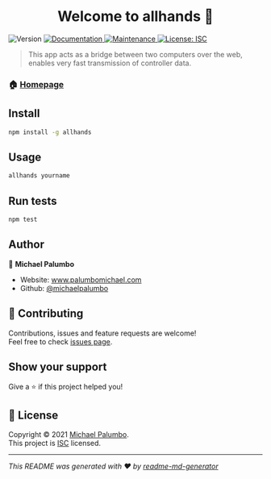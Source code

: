 <h1 align="center">Welcome to allhands 👋</h1>
<p>
  <img alt="Version" src="https://img.shields.io/badge/version-0.0.27-blue.svg?cacheSeconds=2592000" />
  <a href="https://github.com/michaelpalumbo/allhands#readme" target="_blank">
    <img alt="Documentation" src="https://img.shields.io/badge/documentation-yes-brightgreen.svg" />
  </a>
  <a href="https://github.com/michaelpalumbo/allhands/graphs/commit-activity" target="_blank">
    <img alt="Maintenance" src="https://img.shields.io/badge/Maintained%3F-yes-green.svg" />
  </a>
  <a href="https://github.com/michaelpalumbo/allhands/blob/master/LICENSE" target="_blank">
    <img alt="License: ISC" src="https://img.shields.io/github/license/michaelpalumbo/allhands" />
  </a>
</p>

> This app acts as a bridge between two computers over the web, enables very fast transmission of controller data.

### 🏠 [Homepage](https://github.com/michaelpalumbo/allhands#readme)

## Install

```sh
npm install -g allhands
```

## Usage

```sh
allhands yourname
```

## Run tests

```sh
npm test
```

## Author

👤 **Michael Palumbo**

* Website: www.palumbomichael.com
* Github: [@michaelpalumbo](https://github.com/michaelpalumbo)

## 🤝 Contributing

Contributions, issues and feature requests are welcome!<br />Feel free to check [issues page](https://github.com/michaelpalumbo/allhands/issues). 

## Show your support

Give a ⭐️ if this project helped you!

## 📝 License

Copyright © 2021 [Michael Palumbo](https://github.com/michaelpalumbo).<br />
This project is [ISC](https://github.com/michaelpalumbo/allhands/blob/master/LICENSE) licensed.

***
_This README was generated with ❤️ by [readme-md-generator](https://github.com/kefranabg/readme-md-generator)_